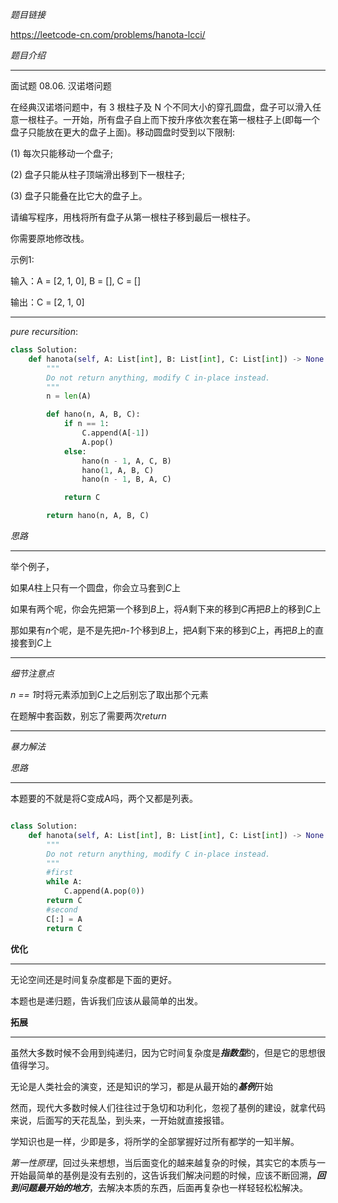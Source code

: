 *题目链接*
 
 https://leetcode-cn.com/problems/hanota-lcci/

*题目介绍*
********************************
面试题 08.06. 汉诺塔问题

在经典汉诺塔问题中，有 3 根柱子及 N 个不同大小的穿孔圆盘，盘子可以滑入任意一根柱子。一开始，所有盘子自上而下按升序依次套在第一根柱子上(即每一个盘子只能放在更大的盘子上面)。移动圆盘时受到以下限制:
 
(1) 每次只能移动一个盘子;
 
(2) 盘子只能从柱子顶端滑出移到下一根柱子;

(3) 盘子只能叠在比它大的盘子上。

请编写程序，用栈将所有盘子从第一根柱子移到最后一根柱子。

你需要原地修改栈。

示例1:

 输入：A = [2, 1, 0], B = [], C = []
 
 输出：C = [2, 1, 0]

********************************
*pure recursition*:

```python
class Solution:
    def hanota(self, A: List[int], B: List[int], C: List[int]) -> None:
        """
        Do not return anything, modify C in-place instead.
        """
        n = len(A)

        def hano(n, A, B, C):
            if n == 1:
                C.append(A[-1])
                A.pop()
            else:
                hano(n - 1, A, C, B)
                hano(1, A, B, C)
                hano(n - 1, B, A, C)

            return C

        return hano(n, A, B, C)
```

*思路*
********************************
举个例子，

如果*A*柱上只有一个圆盘，你会立马套到*C*上
  
如果有两个呢，你会先把第一个移到*B*上，将*A*剩下来的移到*C*再把*B*上的移到*C*上

那如果有*n*个呢，是不是先把*n-1*个移到*B*上，把*A*剩下来的移到*C*上，再把*B*上的直接套到*C*上
********************************
*细节注意点*

*n == 1*时将元素添加到*C*上之后别忘了取出那个元素
 
在题解中套函数，别忘了需要两次*return*
********************************

*暴力解法*

*思路*
********************************
本题要的不就是将C变成A吗，两个又都是列表。

```python

class Solution:
    def hanota(self, A: List[int], B: List[int], C: List[int]) -> None:
        """
        Do not return anything, modify C in-place instead.
        """
        #first
        while A:
            C.append(A.pop(0))
        return C
        #second
        C[:] = A
        return C
```

**优化**
********************************
无论空间还是时间复杂度都是下面的更好。

本题也是递归题，告诉我们应该从最简单的出发。

**拓展**
********************************
虽然大多数时候不会用到纯递归，因为它时间复杂度是***指数型***的，但是它的思想很值得学习。

无论是人类社会的演变，还是知识的学习，都是从最开始的***基例***开始  

然而，现代大多数时候人们往往过于急切和功利化，忽视了基例的建设，就拿代码来说，后面写的天花乱坠，到头来，一开始就直接报错。

学知识也是一样，少即是多，将所学的全部掌握好过所有都学的一知半解。

*第一性原理*，回过头来想想，当后面变化的越来越复杂的时候，其实它的本质与一开始最简单的基例是没有去别的，这告诉我们解决问题的时候，应该不断回溯，***回到问题最开始的地方***，去解决本质的东西，后面再复杂也一样轻轻松松解决。